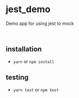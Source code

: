 # jest_demo
Demo app for using jest to mock

<br>

## installation
- `yarn` or `npm install`

## testing
- `yarn test` or `npm test`